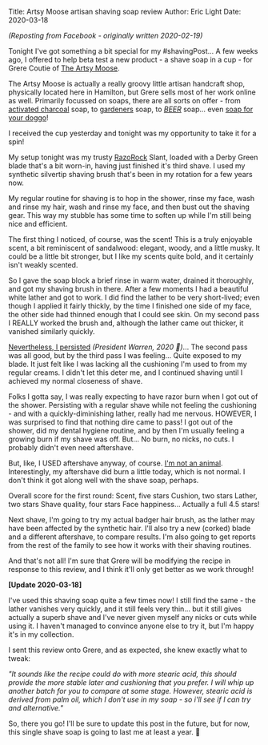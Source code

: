 Title: Artsy Moose artisan shaving soap review
Author: Eric Light
Date: 2020-03-18

_(Reposting from Facebook - originally written 2020-02-19)_

Tonight I've got something a bit special for my #shavingPost... A few weeks ago, I offered to help beta test a new product - a shave soap in a cup - for Grere Coutie of [The Artsy Moose](https://www.artsymoose.co.nz/).

The Artsy Moose is actually a really groovy little artisan handcraft shop, physically located here in Hamilton, but Grere sells most of her work online as well.  Primarily focussed on soaps, there are all sorts on offer - from [activated charcoal](https://www.artsymoose.co.nz/shop/product/334634/Activated-Charcoal-Soap/) soap, to [gardeners](https://www.artsymoose.co.nz/shop/product/344305/Gardeners-Soap-with-Pumice-and-Poppy-Seeds/) soap, to _[BEER](https://www.artsymoose.co.nz/shop/product/302441/Tuatara-Beer-Soap/)_ soap... even [soap for your doggo](https://www.artsymoose.co.nz/shop/product/299826/Dapper-Dog-Handmade-Soap/)!

I received the cup yesterday and tonight was my opportunity to take it for a spin!

My setup tonight was my trusty [RazoRock](https://www.razorock.com/?ourproduct=razors) Slant, loaded with a Derby Green blade that's a bit worn-in, having just finished it's third shave. I used my synthetic silvertip shaving brush that's been in my rotation for a few years now.

My regular routine for shaving is to hop in the shower, rinse my face, wash and rinse my hair, wash and rinse my face, and then bust out the shaving gear. This way my stubble has some time to soften up while I'm still being nice and efficient.

The first thing I noticed, of course, was the scent! This is a truly enjoyable scent, a bit reminiscent of sandalwood: elegant, woody, and a little musky. It could be a little bit stronger, but I like my scents quite bold, and it certainly isn't weakly scented.

So I gave the soap block a brief rinse in warm water, drained it thoroughly, and got my shaving brush in there. After a few moments I had a beautiful white lather and got to work. I did find the lather to be very short-lived; even though I applied it fairly thickly, by the time I finished one side of my face, the other side had thinned enough that I could see skin. On my second pass I REALLY worked the brush and, although the lather came out thicker, it vanished similarly quickly. 

[Nevertheless, I persisted](https://time.com/5175901/elizabeth-warren-nevertheless-she-persisted-meaning/) _(President Warren, 2020 🙌)_... The second pass was all good, but by the third pass I was feeling... Quite exposed to my blade. It just felt like I was lacking all the cushioning I'm used to from my regular creams. I didn't let this deter me, and I continued shaving until I achieved my normal closeness of shave. 

Folks I gotta say, I was really expecting to have razor burn when I got out of the shower. Persisting with a regular shave while not feeling the cushioning - and with a quickly-diminishing lather, really had me nervous. HOWEVER, I was surprised to find that nothing dire came to pass! I got out of the shower, did my dental hygiene routine, and by then I'm usually feeling a growing burn if my shave was off. But... No burn, no nicks, no cuts. I probably didn't even need aftershave. 

But, like, I USED aftershave anyway, of course. [I'm not an animal](https://theninenine.com/quotes/quote/4241/). Interestingly, my aftershave did burn a little today, which is not normal. I don't think it got along well with the shave soap, perhaps. 

Overall score for the first round:
Scent, five stars 
Cushion, two stars 
Lather, two stars 
Shave quality, four stars
Face happiness... Actually a full 4.5 stars! 

Next shave, I'm going to try my actual badger hair brush, as the lather may have been affected by the synthetic hair. I'll also try a new (corked) blade and a different aftershave, to compare results. I'm also going to get reports from the rest of the family to see how it works with their shaving routines. 

And that's not all! I'm sure that Grere will be modifying the recipe in response to this review, and I think it'll only get better as we work through!

**[Update 2020-03-18]**

I've used this shaving soap quite a few times now!  I still find the same - the lather vanishes very quickly, and it still feels very thin... but it still gives actually a superb shave and I've never given myself any nicks or cuts while using it.  I haven't managed to convince anyone else to try it, but I'm happy it's in my collection.

I sent this review onto Grere, and as expected, she knew exactly what to tweak:

_"It sounds like the recipe could do with more stearic acid, this should provide the more stable later and cushioning that you prefer.  I will whip up another batch for you to compare at some stage.  However, stearic acid is derived from palm oil, which I don't use in my soap - so i'll see if I can try and alternative."_

So, there you go!  I'll be sure to update this post in the future, but for now, this single shave soap is going to last me at least a year.  🙂



